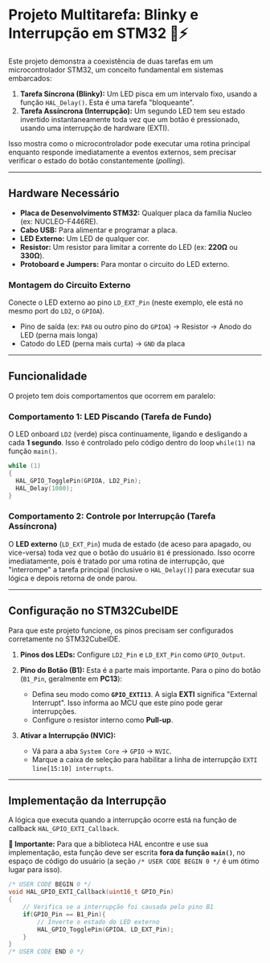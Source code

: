 # Projeto Multitarefa: Blinky e Interrupção em STM32 🚦⚡

Este projeto demonstra a coexistência de duas tarefas em um microcontrolador STM32, um conceito fundamental em sistemas embarcados:

1.  **Tarefa Síncrona (Blinky):** Um LED pisca em um intervalo fixo, usando a função `HAL_Delay()`. Esta é uma tarefa "bloqueante".
2.  **Tarefa Assíncrona (Interrupção):** Um segundo LED tem seu estado invertido instantaneamente toda vez que um botão é pressionado, usando uma interrupção de hardware (EXTI).

Isso mostra como o microcontrolador pode executar uma rotina principal enquanto responde imediatamente a eventos externos, sem precisar verificar o estado do botão constantemente (*polling*).

-----

## Hardware Necessário

  * **Placa de Desenvolvimento STM32:** Qualquer placa da família Nucleo (ex: NUCLEO-F446RE).
  * **Cabo USB:** Para alimentar e programar a placa.
  * **LED Externo:** Um LED de qualquer cor.
  * **Resistor:** Um resistor para limitar a corrente do LED (ex: **220Ω** ou **330Ω**).
  * **Protoboard e Jumpers:** Para montar o circuito do LED externo.

### Montagem do Circuito Externo

Conecte o LED externo ao pino `LD_EXT_Pin` (neste exemplo, ele está no mesmo port do `LD2`, o `GPIOA`).

  * Pino de saída (ex: `PA8` ou outro pino do `GPIOA`) → Resistor → Anodo do LED (perna mais longa)
  * Catodo do LED (perna mais curta) → `GND` da placa

-----

## Funcionalidade

O projeto tem dois comportamentos que ocorrem em paralelo:

### Comportamento 1: LED Piscando (Tarefa de Fundo)

O LED onboard `LD2` (verde) pisca continuamente, ligando e desligando a cada **1 segundo**. Isso é controlado pelo código dentro do loop `while(1)` na função `main()`.

```c
while (1)
{
  HAL_GPIO_TogglePin(GPIOA, LD2_Pin);
  HAL_Delay(1000);
}
```

### Comportamento 2: Controle por Interrupção (Tarefa Assíncrona)

O **LED externo** (`LD_EXT_Pin`) muda de estado (de aceso para apagado, ou vice-versa) toda vez que o botão do usuário `B1` é pressionado. Isso ocorre imediatamente, pois é tratado por uma rotina de interrupção, que "interrompe" a tarefa principal (inclusive o `HAL_Delay()`) para executar sua lógica e depois retorna de onde parou.

-----

## Configuração no STM32CubeIDE

Para que este projeto funcione, os pinos precisam ser configurados corretamente no STM32CubeIDE.

1.  **Pinos dos LEDs:** Configure `LD2_Pin` e `LD_EXT_Pin` como `GPIO_Output`.

2.  **Pino do Botão (B1):** Esta é a parte mais importante. Para o pino do botão (`B1_Pin`, geralmente em **PC13**):

      * Defina seu modo como **`GPIO_EXTI13`**. A sigla **EXTI** significa "External Interrupt". Isso informa ao MCU que este pino pode gerar interrupções.
      * Configure o resistor interno como **Pull-up**.

3.  **Ativar a Interrupção (NVIC):**

      * Vá para a aba `System Core` → `GPIO` → `NVIC`.
      * Marque a caixa de seleção para habilitar a linha de interrupção `EXTI line[15:10] interrupts`.

-----

## Implementação da Interrupção

A lógica que executa quando a interrupção ocorre está na função de callback `HAL_GPIO_EXTI_Callback`.

**🚨 Importante:** Para que a biblioteca HAL encontre e use sua implementação, esta função deve ser escrita **fora da função `main()`**, no espaço de código do usuário (a seção `/* USER CODE BEGIN 0 */` é um ótimo lugar para isso).

```c
/* USER CODE BEGIN 0 */
void HAL_GPIO_EXTI_Callback(uint16_t GPIO_Pin)
{
	// Verifica se a interrupção foi causada pelo pino B1
	if(GPIO_Pin == B1_Pin){
		// Inverte o estado do LED externo
		HAL_GPIO_TogglePin(GPIOA, LD_EXT_Pin);
	}
}
/* USER CODE END 0 */
```
